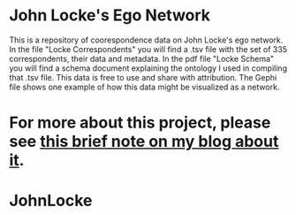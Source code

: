 
John Locke's Ego Network
=========

This is a repository of coorespondence data on John Locke's ego network. In the file "Locke Correspondents" you will find a .tsv file with the set of 335 correspondents, their data and metadata. In the pdf file "Locke Schema"  you will find a schema document explaining the ontology I used in compiling that .tsv file. This data is free to use and share with attribution. The Gephi file shows one example of how this data might be visualized as a network.

For more about this project, please see <a href="https://claudewillan.wordpress.com/locke/">this brief note on my blog about it</a>.
=======
JohnLocke
=========
